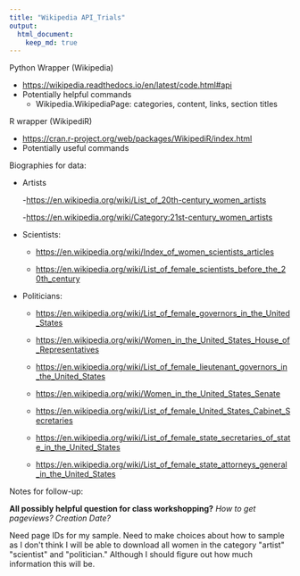 ```yaml
---
title: "Wikipedia API_Trials"
output: 
  html_document:
    keep_md: true
---
```




Python Wrapper (Wikipedia)
 - https://wikipedia.readthedocs.io/en/latest/code.html#api
 - Potentially helpful commands 
   - Wikipedia.WikipediaPage: categories, content, links, section titles 


R wrapper (WikipediR)
 - https://cran.r-project.org/web/packages/WikipediR/index.html
 - Potentially useful commands


Biographies for data: 

  - Artists
  
    -https://en.wikipedia.org/wiki/List_of_20th-century_women_artists
    
    -https://en.wikipedia.org/wiki/Category:21st-century_women_artists
    
  - Scientists: 
  
    -  https://en.wikipedia.org/wiki/Index_of_women_scientists_articles
    
    -  https://en.wikipedia.org/wiki/List_of_female_scientists_before_the_20th_century
    
  - Politicians: 
  
    - https://en.wikipedia.org/wiki/List_of_female_governors_in_the_United_States
    
    - https://en.wikipedia.org/wiki/Women_in_the_United_States_House_of_Representatives
    
    - https://en.wikipedia.org/wiki/List_of_female_lieutenant_governors_in_the_United_States
    
    - https://en.wikipedia.org/wiki/Women_in_the_United_States_Senate
    
    - https://en.wikipedia.org/wiki/List_of_female_United_States_Cabinet_Secretaries
    
    - https://en.wikipedia.org/wiki/List_of_female_state_secretaries_of_state_in_the_United_States
    
    - https://en.wikipedia.org/wiki/List_of_female_state_attorneys_general_in_the_United_States
  

Notes for follow-up:

 **All possibly helpful question for class workshopping?** 
 *How to get pageviews? Creation Date?* 

Need page IDs for my sample. Need to make choices about how to sample as I don't think I will be able to download all women in the category "artist" "scientist" and "politician." Although I should figure out how much information this will be. 




